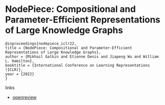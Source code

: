 # NodePiece: Compositional and Parameter-Efficient Representations of Large Knowledge Graphs

```
@inproceedings{nodepiece_iclr22,
title = {NodePiece: Compositional and Parameter-Efficient Representations of Large Knowledge Graphs},
author = {Mikhail Galkin and Etienne Denis and Jiapeng Wu and William L. Hamilton},
booktitle = {International Conference on Learning Representations (ICLR)},
year = {2022}
}
```

links
- [openreview](https://openreview.net/forum?id=xMJWUKJnFSw)
